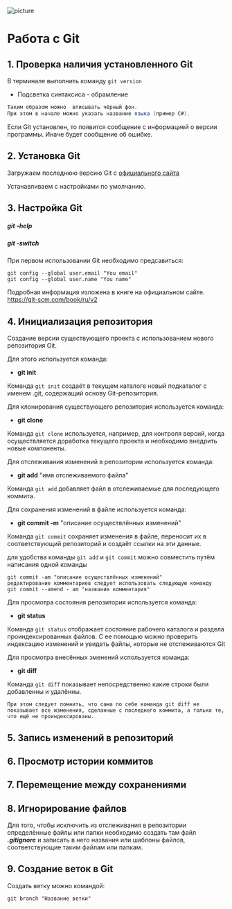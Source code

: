 ![picture](git.png)
# Работа с Git

## 1. Проверка наличия установленного Git
В терминале выполнить команду `git version`

* Подсветка синтаксиса - обрамление 
```C#
Таким образом можно  вписывать чёрный фон.
При этом в начале можно указать название языка (пример C#).
```
Если Git установлен, то появится сообщение с информацией о версии программы. Иначе будет сообщение об ошибке.
## 2. Установка Git
Загружаем последнюю версию Git с [официального сайта](https://git-scm.com/downloads)

Устанавливаем с настройками по умолчанию.
## 3. Настройка Git
##### **git -help**
##### **git -switch**
При первом использовании Git необходимо предсавиться:
```Git
git config --global user.email "You email"
git config --global user.name "You name"
```
Подробная информация изложена в книге на официальном сайте.
https://git-scm.com/book/ru/v2

## 4. Инициализация репозитория

Создание версии существующего проекта с использованием нового репозитория Git.

Для этого используется команда:
* **git init**

Команда `git init` создаёт в текущем каталоге новый подкаталог с именем .git, содержащий основу Git-репозитория.

Для клонирования существующего репозитория используется команда:
* **git clone**

Команда `git clone` используется, например, для контроля версий, когда осуществляется доработка текущего проекта и необходимо внедрить новые компоненты.

Для отслеживания изменений в репозитории используется команда:
* **git add** "имя отслеживаемого файла"

Команда `git add` добавляет файл в отслеживаемые для последующего коммита.

Для сохранения изменений в файле используется команда:
* **git commit -m** "описание осуществлённых изменений"

Команда `git commit` сохраняет изменения в файле, переносит их в соответствующий репозиторий и создаёт ссылки на эти данные.

для удобства команды `git add` и `git commit` можно совместить путём написания одной команды
```
git commit -am "описание осуществлённых изменений"
редактирование комментариев следует использовать следующую команду
git commit --amend - am "название комментария"
```
Для просмотра состояния репозитория используется команда:
* **git status**

Команда `git status` отображает состояние рабочего каталога и раздела проиндексированных файлов. С ее помощью можно проверить индексацию изменений и увидеть файлы, которые не отслеживаются Git

Для просмотра внесённых зменений используется команда:
* **git diff**

Команда `git diff` показывает непосредственно какие строки были добавленны и удалённы.

```
При этом следует помнить, что сама по себе команда git diff не показывает все изменения, сделанные с последнего коммита, а только те, что ещё не проиндексированы.
```
## 5. Запись изменений в репозиторий

## 6. Просмотр истории коммитов

## 7. Перемещение между сохранениями

## 8. Игнорирование файлов
Для того, чтобы исключить из отслеживания в репозитории определённые файлы или папки необходимо создать там файл ***.gitignore*** и записать в него названия или шаблоны файлов, соответствующие таким файлам или папкам.

## 9. Создание веток в Git
Создать ветку можно командой:
```
git branch "Название ветки"